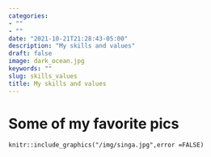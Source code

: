 ```yaml
---
categories:
- ""
- ""
date: "2021-10-21T21:28:43-05:00"
description: "My skills and values"
draft: false
image: dark_ocean.jpg
keywords: ""
slug: skills_values
title: My skills and values
---
```


# Some of my favorite pics

```{r}
knitr::include_graphics("/img/singa.jpg",error =FALSE)
```
